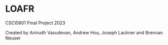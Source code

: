 # LOAFR
CSCI5801 Final Project 2023

Created by Anirudh Vasudevan, Andrew Hou, Joseph Lackner and Brennan Neuser
